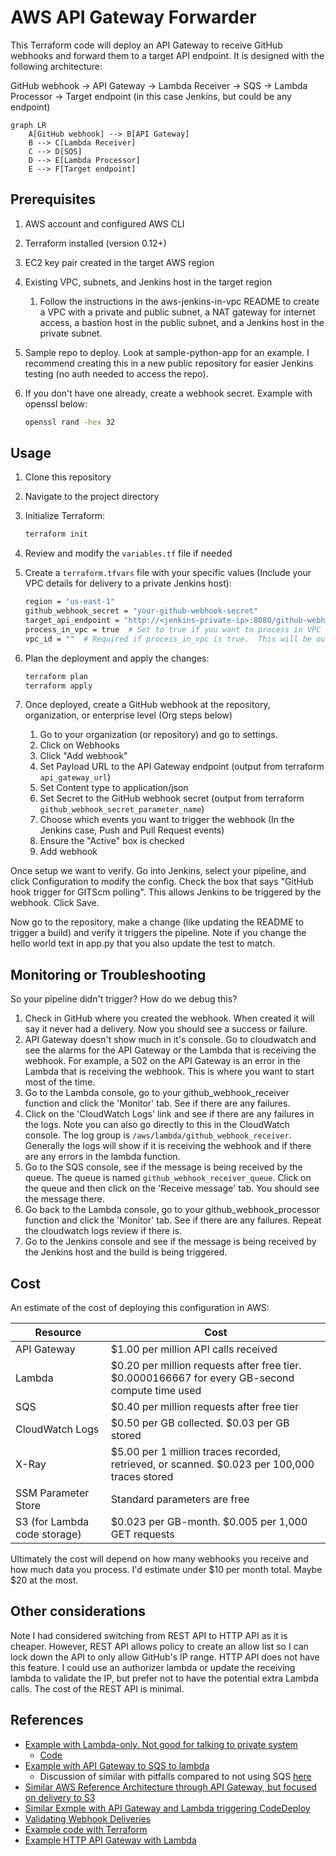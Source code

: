 # AWS API Gateway Forwarder

This Terraform code will deploy an API Gateway to receive GitHub webhooks and forward them to a target API endpoint.  It is designed with the following architecture:

GitHub webhook -> API Gateway -> Lambda Receiver -> SQS -> Lambda Processor -> Target endpoint (in this case Jenkins, but could be any endpoint)

```mermaid
graph LR
    A[GitHub webhook] --> B[API Gateway]
    B --> C[Lambda Receiver]
    C --> D[SQS]
    D --> E[Lambda Processor]
    E --> F[Target endpoint]
```

## Prerequisites

1. AWS account and configured AWS CLI
2. Terraform installed (version 0.12+)
3. EC2 key pair created in the target AWS region
4. Existing VPC, subnets, and Jenkins host in the target region
   1. Follow the instructions in the aws-jenkins-in-vpc README to create a VPC with a private and public subnet, a NAT gateway for internet access, a bastion host in the public subnet, and a Jenkins host in the private subnet.
5. Sample repo to deploy.  Look at sample-python-app for an example.  I recommend creating this in a new public repository for easier Jenkins testing (no auth needed to access the repo).
6. If you don't have one already, create a webhook secret.  Example with openssl below:

   ```bash
   openssl rand -hex 32
   ```  

## Usage

1. Clone this repository
2. Navigate to the project directory
3. Initialize Terraform:

   ```bash
   terraform init
   ```

4. Review and modify the `variables.tf` file if needed
5. Create a `terraform.tfvars` file with your specific values (Include your VPC details for delivery to a private Jenkins host):

   ```bash
   region = "us-east-1"
   github_webhook_secret = "your-github-webhook-secret"
   target_api_endpoint = "http://<jenkins-private-ip>:8080/github-webhook/"
   process_in_vpc = true  # Set to true if you want to process in VPC
   vpc_id = ""  # Required if process_in_vpc is true.  This will be output from the aws-jenkins-in-vpc deployment
   ```

6. Plan the deployment and apply the changes:

   ```bash
   terraform plan
   terraform apply
   ```

7. Once deployed, create a GitHub webhook at the repository, organization, or enterprise level (Org steps below)
   1. Go to your organization (or repository) and go to settings.
   2. Click on Webhooks
   3. Click "Add webhook"
   4. Set Payload URL to the API Gateway endpoint (output from terraform `api_gateway_url`)
   5. Set Content type to application/json
   6. Set Secret to the GitHub webhook secret (output from terraform `github_webhook_secret_parameter_name`)
   7. Choose which events you want to trigger the webhook (In the Jenkins case, Push and Pull Request events)
   8. Ensure the "Active" box is checked
   9. Add webhook

Once setup we want to verify.  Go into Jenkins, select your pipeline, and click Configuration to modify the config.  Check the box that says "GitHub hook trigger for GITScm polling".  This allows Jenkins to be triggered by the webhook.  Click Save.

Now go to the repository, make a change (like updating the README to trigger a build) and verify it triggers the pipeline.  Note if you change the hello world text in app.py that you also update the test to match.

## Monitoring or Troubleshooting

So your pipeline didn't trigger?  How do we debug this?

1. Check in GitHub where you created the webhook.  When created it will say it never had a delivery.  Now you should see a success or failure.  
2. API Gateway doesn't show much in it's console.  Go to cloudwatch and see the alarms for the API Gateway or the Lambda that is receiving the webhook.  For example, a 502 on the API Gateway is an error in the Lambda that is receiving the webhook.  This is where you want to start most of the time.
3. Go to the Lambda console, go to your github_webhook_receiver function and click the 'Monitor' tab.  See if there are any failures.
4. Click on the 'CloudWatch Logs' link and see if there are any failures in the logs.  Note you can also go directly to this in the CloudWatch console.  The log group is `/aws/lambda/github_webhook_receiver`.  Generally the logs will show if it is receiving the webhook and if there are any errors in the lambda function.
5. Go to the SQS console, see if the message is being received by the queue.  The queue is named `github_webhook_receiver_queue`.  Click on the queue and then click on the 'Receive message' tab.  You should see the message there.
6. Go back to the Lambda console, go to your github_webhook_processor function and click the 'Monitor' tab.  See if there are any failures.  Repeat the cloudwatch logs review if there is.
7. Go to the Jenkins console and see if the message is being received by the Jenkins host and the build is being triggered.

## Cost

An estimate of the cost of deploying this configuration in AWS:

| Resource | Cost |
| -------- | -------- |
| API Gateway | $1.00 per million API calls received |
| Lambda | $0.20 per million requests after free tier.  $0.0000166667 for every GB-second compute time used |
| SQS | $0.40 per million requests after free tier |
| CloudWatch Logs | $0.50 per GB collected.  $0.03 per GB stored |
| X-Ray | $5.00 per 1 million traces recorded, retrieved, or scanned.  $0.023 per 100,000 traces stored|
| SSM Parameter Store | Standard parameters are free |
| S3 (for Lambda code storage) | $0.023 per GB-month.  $0.005 per 1,000 GET requests |

Ultimately the cost will depend on how many webhooks you receive and how much data you process.  I'd estimate under $10 per month total.  Maybe $20 at the most.

## Other considerations

Note I had considered switching from REST API to HTTP API as it is cheaper.  However, REST API allows policy to create an allow list so I can lock down the API to only allow GitHub's IP range.  HTTP API does not have this feature.  I could use an authorizer lambda or update the receiving lambda to validate the IP, but prefer not to have the potential extra Lambda calls.  The cost of the REST API is minimal.
## References

* [Example with Lambda-only.  Not good for talking to private system](https://medium.com/paul-zhao-projects/automating-github-to-jira-using-python-in-aws-lambda-with-serverless-57b00c4f22e7)
  * [Code](https://github.com/lightninglife/serverless-github-jira-automation-with-lambda)
* [Example with API Gateway to SQS to lambda](https://medium.com/@andy.tarpley/webhook-processing-with-api-gateway-and-sqs-f8309411913a)
  * Discussion of similar with pitfalls compared to not using SQS [here](https://qasimalbaqali.medium.com/building-resilient-webhooks-with-aws-api-gateway-and-sqs-integration-6bbb398cc448)
* [Similar AWS Reference Architecture through API Gateway, but focused on delivery to S3](https://aws.amazon.com/solutions/implementations/git-to-s3-using-webhooks/)
* [Similar Exmple with API Gateway and Lambda triggering CodeDeploy](https://www.rayterrill.com/2018/11/14/Getting-Github-Auto-Deployments-Working-with-AWS-CodeDeploy-API-Gateway-and-Lambda.html)
* [Validating Webhook Deliveries](https://docs.github.com/en/webhooks/using-webhooks/validating-webhook-deliveries)
* [Example code with Terraform](https://github.com/alexrusin/terraform-webhooks-api-gateway)
* [Example HTTP API Gateway with Lambda](https://github.com/aws-samples/serverless-patterns/tree/main/apigw-http-api-lambda-terraform)
